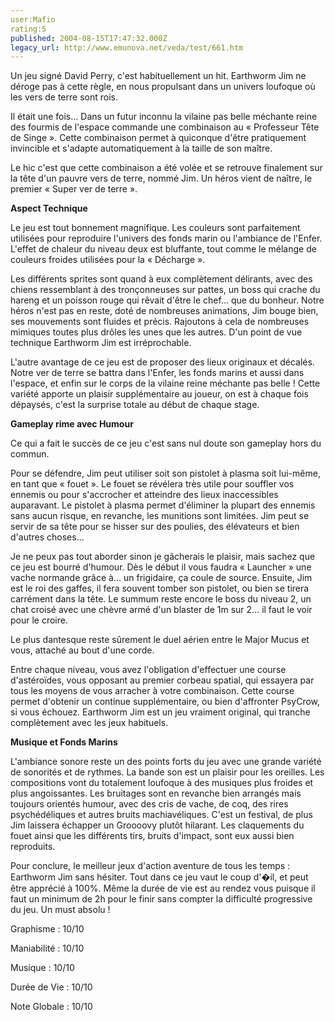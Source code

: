 ```yaml
---
user:Mafio
rating:5
published: 2004-08-15T17:47:32.000Z
legacy_url: http://www.emunova.net/veda/test/661.htm
---
```

Un jeu signé David Perry, c'est habituellement un hit. Earthworm Jim ne déroge pas à cette règle, en nous propulsant dans un univers loufoque où les vers de terre sont rois.  

  

  

Il était une fois... Dans un futur inconnu la vilaine pas belle méchante reine des fourmis de l'espace commande une combinaison au « Professeur Tête de Singe ». Cette combinaison permet à quiconque d'être pratiquement invincible et s'adapte automatiquement à la taille de son maître.  

Le hic c'est que cette combinaison a été volée et se retrouve finalement sur la tête d'un pauvre vers de terre, nommé Jim. Un héros vient de naître, le premier « Super ver de terre ».  

  

**Aspect Technique**  

  

Le jeu est tout bonnement magnifique. Les couleurs sont parfaitement utilisées pour reproduire l'univers des fonds marin ou l'ambiance de l'Enfer. L'effet de chaleur du niveau deux est bluffante, tout comme le mélange de couleurs froides utilisées pour la « Décharge ».  

Les différents sprites sont quand à eux complètement délirants, avec des chiens ressemblant à des tronçonneuses sur pattes, un boss qui crache du hareng et un poisson rouge qui rêvait d'être le chef... que du bonheur. Notre héros n'est pas en reste, doté de nombreuses animations, Jim bouge bien, ses mouvements sont fluides et précis. Rajoutons à cela de nombreuses mimiques toutes plus drôles les unes que les autres. D'un point de vue technique Earthworm Jim est irréprochable.  

L'autre avantage de ce jeu est de proposer des lieux originaux et décalés. Notre ver de terre se battra dans l'Enfer, les fonds marins et aussi dans l'espace, et enfin sur le corps de la vilaine reine méchante pas belle ! Cette variété apporte un plaisir supplémentaire au joueur, on est à chaque fois dépaysés, c'est la surprise totale au début de chaque stage.   

  

  

**Gameplay rime avec Humour**  

  

Ce qui a fait le succès de ce jeu c'est sans nul doute son gameplay hors du commun.  

Pour se défendre, Jim peut utiliser soit son pistolet à plasma soit lui-même, en tant que « fouet ». Le fouet se révélera très utile pour souffler vos ennemis ou pour s'accrocher et atteindre des lieux inaccessibles auparavant. Le pistolet à plasma permet d'éliminer la plupart des ennemis sans aucun risque, en revanche, les munitions sont limitées. Jim peut se servir de sa tête pour se hisser sur des poulies, des élévateurs et bien d'autres choses...  

Je ne peux pas tout aborder sinon je gâcherais le plaisir, mais sachez que ce jeu est bourré d'humour. Dès le début il vous faudra « Launcher » une vache normande grâce à... un frigidaire, ça coule de source. Ensuite, Jim est le roi des gaffes, il fera souvent tomber son pistolet, ou bien se tirera carrément dans la tête. Le summum reste encore le boss du niveau 2, un chat croisé avec une chèvre armé d'un blaster de 1m sur 2... il faut le voir pour le croire.  

Le plus dantesque reste sûrement le duel aérien entre le Major Mucus et vous, attaché au bout d'une corde.  

Entre chaque niveau, vous avez l'obligation d'effectuer une course d'astéroïdes, vous opposant au premier corbeau spatial, qui essayera par tous les moyens de vous arracher à votre combinaison. Cette course permet d'obtenir un continue supplémentaire, ou bien d'affronter PsyCrow, si vous échouez. Earthworm Jim est un jeu vraiment original, qui tranche complètement avec les jeux habituels.  

  

**Musique et Fonds Marins**  

  

L'ambiance sonore reste un des points forts du jeu avec une grande variété de sonorités et de rythmes. La bande son est un plaisir pour les oreilles. Les compositions vont du totalement loufoque à des musiques plus froides et plus angoissantes. Les bruitages sont en revanche bien arrangés mais toujours orientés humour, avec des cris de vache, de coq, des rires psychédéliques et autres bruits machiavéliques. C'est un festival, de plus Jim laissera échapper un Groooovy plutôt hilarant. Les claquements du fouet ainsi que les différents tirs, bruits d'impact, sont eux aussi bien reproduits.  

  

Pour conclure, le meilleur jeux d'action aventure de tous les temps : Earthworm Jim sans hésiter. Tout dans ce jeu vaut le coup d'�il, et peut être apprécié à 100%. Même la durée de vie est au rendez vous puisque il faut un minimum de 2h pour le finir sans compter la difficulté progressive du jeu. Un must absolu !  

  

Graphisme : 10/10  

Maniabilité : 10/10  

Musique : 10/10  

Durée de Vie : 10/10  

  

Note Globale : 10/10
